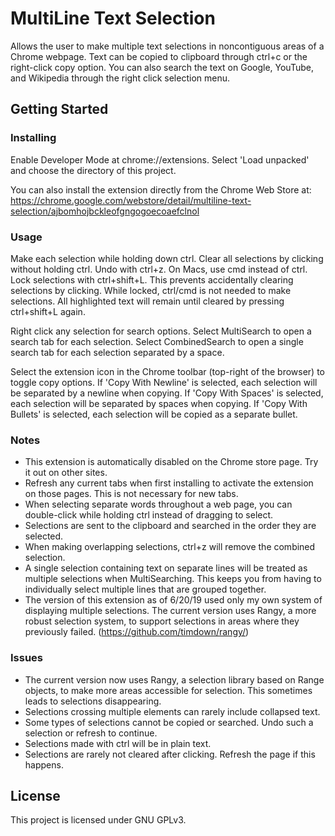 # MultiLine Text Selection
Allows the user to make multiple text selections in noncontiguous areas of a Chrome webpage. Text can be copied to clipboard through ctrl+c or the right-click copy option.
You can also search the text on Google, YouTube, and Wikipedia through the right click selection menu.

## Getting Started

### Installing
Enable Developer Mode at chrome://extensions. Select 'Load unpacked' and choose the directory of this project. 

You can also install the extension directly from the Chrome Web Store at: https://chrome.google.com/webstore/detail/multiline-text-selection/ajbomhojbckleofgngogoecoaefclnol

### Usage
Make each selection while holding down ctrl. Clear all selections by clicking without holding ctrl. Undo with ctrl+z. On Macs, use cmd instead of ctrl. Lock selections with ctrl+shift+L. This prevents accidentally clearing selections by clicking. While locked, ctrl/cmd is not needed to make selections. All highlighted text will remain until cleared by pressing ctrl+shift+L again.

Right click any selection for search options.
Select MultiSearch to open a search tab for each selection.
Select CombinedSearch to open a single search tab for each selection separated by a space.

Select the extension icon in the Chrome toolbar (top-right of the browser) to toggle copy options.
If 'Copy With Newline' is selected, each selection will be separated by a newline when copying.
If 'Copy With Spaces' is selected, each selection will be separated by spaces when copying.
If 'Copy With Bullets' is selected, each selection will be copied as a separate bullet.

### Notes
- This extension is automatically disabled on the Chrome store page. Try it out on other sites.
- Refresh any current tabs when first installing to activate the extension on those pages. This is not necessary for new tabs.
- When selecting separate words throughout a web page, you can double-click while holding ctrl instead of dragging to select.
- Selections are sent to the clipboard and searched in the order they are selected.
- When making overlapping selections, ctrl+z will remove the combined selection.
- A single selection containing text on separate lines will be treated as multiple selections when MultiSearching. This keeps you from having to individually select multiple lines that are grouped together.
- The version of this extension as of 6/20/19 used only my own system of displaying multiple selections. The current version uses Rangy, a more robust selection system, to support selections in areas where they previously failed. (https://github.com/timdown/rangy/)


### Issues
- The current version now uses Rangy, a selection library based on Range objects, to make more areas accessible for selection. This sometimes leads to selections disappearing.
- Selections crossing multiple elements can rarely include collapsed text.
- Some types of selections cannot be copied or searched. Undo such a selection or refresh to continue.
- Selections made with ctrl will be in plain text.
- Selections are rarely not cleared after clicking. Refresh the page if this happens.

## License
This project is licensed under GNU GPLv3.
